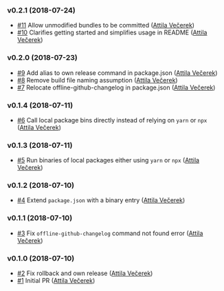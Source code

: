 ### v0.2.1 (2018-07-24)

- [#11](https://github.com/zendesk/node-publisher/pull/11) Allow unmodified bundles to be committed ([Attila Večerek](mailto:avecerek@zendesk.com))
- [#10](https://github.com/zendesk/node-publisher/pull/10) Clarifies getting started and simplifies usage in README ([Attila Večerek](mailto:avecerek@zendesk.com))

### v0.2.0 (2018-07-23)

- [#9](https://github.com/zendesk/node-publisher/pull/9) Add alias to own release command in package.json ([Attila Večerek](mailto:avecerek@zendesk.com))
- [#8](https://github.com/zendesk/node-publisher/pull/8) Remove build file naming assumption ([Attila Večerek](mailto:avecerek@zendesk.com))
- [#7](https://github.com/zendesk/node-publisher/pull/7) Relocate offline-github-changelog in package.json ([Attila Večerek](mailto:avecerek@zendesk.com))

### v0.1.4 (2018-07-11)

- [#6](https://github.com/zendesk/node-publisher/pull/6) Call local package bins directly instead of relying on `yarn` or `npx` ([Attila Večerek](mailto:avecerek@zendesk.com))

### v0.1.3 (2018-07-11)

- [#5](https://github.com/zendesk/node-publisher/pull/5) Run binaries of local packages either using `yarn` or `npx` ([Attila Večerek](mailto:avecerek@zendesk.com))

### v0.1.2 (2018-07-10)

- [#4](https://github.com/zendesk/node-publisher/pull/4) Extend `package.json` with a binary entry ([Attila Večerek](mailto:avecerek@zendesk.com))

### v0.1.1 (2018-07-10)

- [#3](https://github.com/zendesk/node-publisher/pull/3) Fix `offline-github-changelog` command not found error ([Attila Večerek](mailto:avecerek@zendesk.com))

### v0.1.0 (2018-07-10)

- [#2](https://github.com/zendesk/node-publisher/pull/2) Fix rollback and own release ([Attila Večerek](mailto:avecerek@zendesk.com))
- [#1](https://github.com/zendesk/node-publisher/pull/1) Initial PR ([Attila Večerek](mailto:avecerek@zendesk.com))

